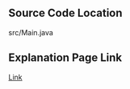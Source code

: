 ## Source Code Location

src/Main.java

## Explanation Page Link

[Link](https://lunareclipse000.wordpress.com/2024/03/15/java%eb%b0%b1%ec%a4%80-2908-%ec%83%81%ec%88%98/)
